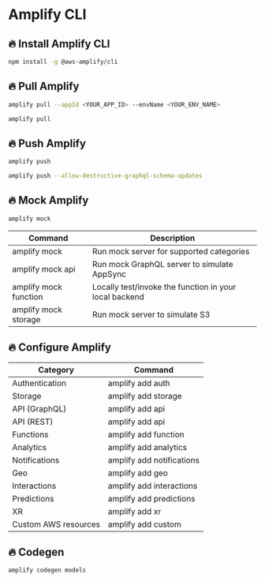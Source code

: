 # Amplify CLI

## 🔥 Install Amplify CLI

```sh
npm install -g @aws-amplify/cli
```

## 🔥 Pull Amplify

```sh
amplify pull --appId <YOUR_APP_ID> --envName <YOUR_ENV_NAME>

amplify pull
```

## 🔥 Push Amplify

```sh
amplify push

amplify push --allow-destructive-graphql-schema-updates
```

## 🔥 Mock Amplify

```sh
amplify mock
```

| Command               | Description                                            |
| --------------------- | ------------------------------------------------------ |
| amplify mock          | Run mock server for supported categories               |
| amplify mock api      | Run mock GraphQL server to simulate AppSync            |
| amplify mock function | Locally test/invoke the function in your local backend |
| amplify mock storage  | Run mock server to simulate S3                         |

## 🔥 Configure Amplify

| Category             | Command                   |
| -------------------- | ------------------------- |
| Authentication       | amplify add auth          |
| Storage              | amplify add storage       |
| API (GraphQL)        | amplify add api           |
| API (REST)           | amplify add api           |
| Functions            | amplify add function      |
| Analytics            | amplify add analytics     |
| Notifications        | amplify add notifications |
| Geo                  | amplify add geo           |
| Interactions         | amplify add interactions  |
| Predictions          | amplify add predictions   |
| XR                   | amplify add xr            |
| Custom AWS resources | amplify add custom        |

## 🔥 Codegen

```sh
amplify codegen models
```
